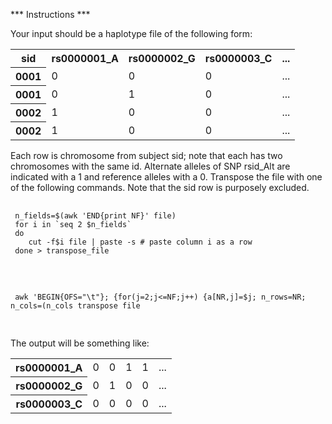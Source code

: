 *** Instructions ***

Your input should be a haplotype file of the following form:

<table>
  <tr>
    <th>sid</th>
    <th>rs0000001_A</th>
    <th>rs0000002_G</th>
    <th>rs0000003_C</th>
    <th>...</th>
  </tr>
  <tr>
    <th>0001</th>
    <td>0</td>
    <td>0</td>
    <td>0</td>
    <td>...</td>
  </tr>
  <tr>
    <th>0001</th>
    <td>0</td>
    <td>1</td>
    <td>0</td>
    <td>...</td>
  </tr>
  <tr>
    <th>0002</th>
    <td>1</td>
    <td>0</td>
    <td>0</td>
    <td>...</td>
  </tr>
  <tr>
    <th>0002</th>
    <td>1</td>
    <td>0</td>
    <td>0</td>
    <td>...</td>
  </tr>
 </table>
 
 Each row is chromosome from subject sid; note that each has two chromosomes with the same id.  Alternate alleles of SNP </kbd>rsid_Alt</kbd> are indicated with a 1 and reference alleles with a 0.  Transpose the file with one of the following commands.  Note that the sid row is purposely excluded.
 
 <pre>
 <code>
 n_fields=$(awk 'END{print NF}' file)
 for i in `seq 2 $n_fields`
 do
    cut -f$i file | paste -s # paste column i as a row
 done > transpose_file
 </code>
 </pre>
 
 <pre>
 <code>
 awk 'BEGIN{OFS="\t"}; {for(j=2;j<=NF;j++) {a[NR,j]=$j; n_rows=NR; n_cols=(n_cols<NF?NF:n_cols)} } END{for (j=2;j<=n_cols;j++) {for (i=1;i<=n_rows;i++) {printf "%s%s",a[i,j],(i==n_rows?"\n":"\t")} } }' file > transpose file
 </code>
 </pre>
 
 The output will be something like:
 
 <table>
  <tr>
    <th>rs0000001_A</th>
    <td>0</td>
    <td>0</td>
    <td>1</td>
    <td>1</td>
    <td>...</td>
  </tr>
  <tr>
    <th>rs0000002_G</th>
    <td>0</td>
    <td>1</td>
    <td>0</td>
    <td>0</td>
    <td>...</td>
  </tr>
  <tr>
    <th>rs0000003_C</th>
    <td>0</td>
    <td>0</td>
    <td>0</td>
    <td>0</td>
    <td>...</td>
  </tr>
 </table>
 
    
    

